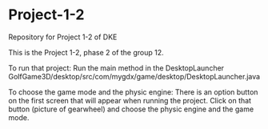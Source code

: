 # Project-1-2
Repository for Project 1-2 of DKE

This is the Project 1-2, phase 2 of the group 12.

To run that project:
  Run the main method in the DesktopLauncher
  GolfGame3D/desktop/src/com/mygdx/game/desktop/DesktopLauncher.java
  
To choose the game mode and the physic engine:
  There is an option button on the first screen that will appear when running the project.
  Click on that button (picture of gearwheel) and choose the physic engine and the game mode.
